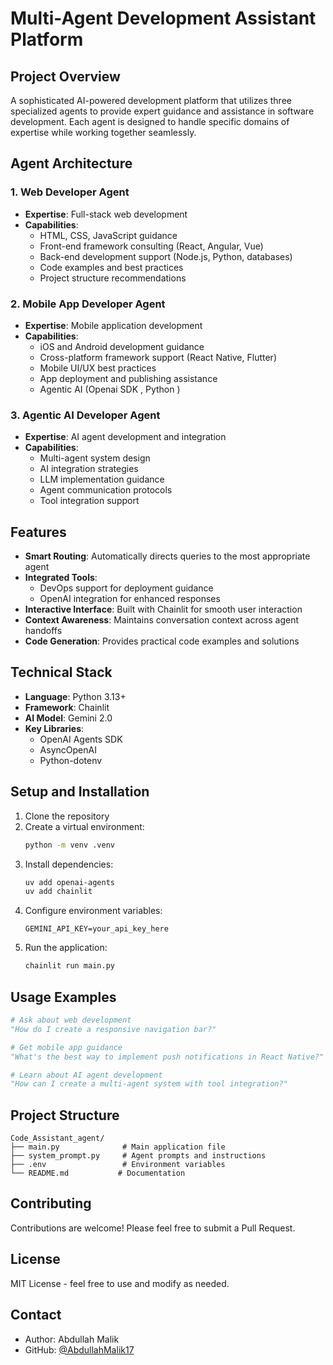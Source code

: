 # Multi-Agent Development Assistant Platform

## Project Overview
A sophisticated AI-powered development platform that utilizes three specialized agents to provide expert guidance and assistance in software development. Each agent is designed to handle specific domains of expertise while working together seamlessly.

## Agent Architecture

### 1. Web Developer Agent
- **Expertise**: Full-stack web development
- **Capabilities**:
  - HTML, CSS, JavaScript guidance
  - Front-end framework consulting (React, Angular, Vue)
  - Back-end development support (Node.js, Python, databases)
  - Code examples and best practices
  - Project structure recommendations

### 2. Mobile App Developer Agent
- **Expertise**: Mobile application development
- **Capabilities**:
  - iOS and Android development guidance
  - Cross-platform framework support (React Native, Flutter)
  - Mobile UI/UX best practices
  - App deployment and publishing assistance
  - Agentic AI (Openai SDK , Python )

### 3. Agentic AI Developer Agent
- **Expertise**: AI agent development and integration
- **Capabilities**:
  - Multi-agent system design
  - AI integration strategies
  - LLM implementation guidance
  - Agent communication protocols
  - Tool integration support

## Features
- **Smart Routing**: Automatically directs queries to the most appropriate agent
- **Integrated Tools**:
  - DevOps support for deployment guidance
  - OpenAI integration for enhanced responses
- **Interactive Interface**: Built with Chainlit for smooth user interaction
- **Context Awareness**: Maintains conversation context across agent handoffs
- **Code Generation**: Provides practical code examples and solutions

## Technical Stack
- **Language**: Python 3.13+
- **Framework**: Chainlit
- **AI Model**: Gemini 2.0
- **Key Libraries**:
  - OpenAI Agents SDK
  - AsyncOpenAI
  - Python-dotenv

## Setup and Installation
1. Clone the repository
2. Create a virtual environment:
   ```bash
   python -m venv .venv
   ```
3. Install dependencies:
   ```bash
   uv add openai-agents
   uv add chainlit
   ```
4. Configure environment variables:
   ```env
   GEMINI_API_KEY=your_api_key_here
   ```
5. Run the application:
   ```bash
   chainlit run main.py
   ```

## Usage Examples
```python
# Ask about web development
"How do I create a responsive navigation bar?"

# Get mobile app guidance
"What's the best way to implement push notifications in React Native?"

# Learn about AI agent development
"How can I create a multi-agent system with tool integration?"
```

## Project Structure
```
Code_Assistant_agent/
├── main.py              # Main application file
├── system_prompt.py     # Agent prompts and instructions
├── .env                 # Environment variables
└── README.md           # Documentation
```

## Contributing
Contributions are welcome! Please feel free to submit a Pull Request.

## License
MIT License - feel free to use and modify as needed.

## Contact
- Author: Abdullah Malik
- GitHub: [@AbdullahMalik17](https://github.com/AbdullahMalik17)
